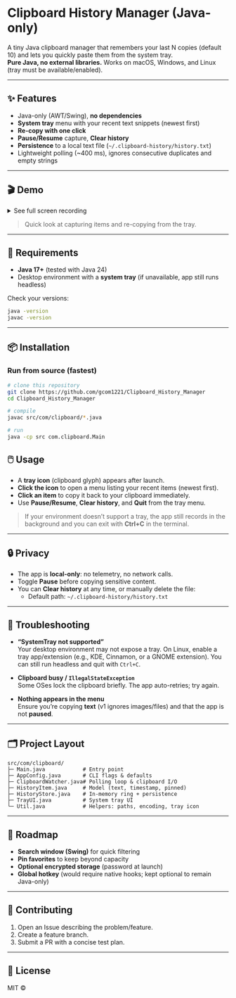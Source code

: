 # Clipboard History Manager (Java-only)

A tiny Java clipboard manager that remembers your last N copies (default 10) and lets you quickly paste them from the system tray.  
**Pure Java, no external libraries.** Works on macOS, Windows, and Linux (tray must be available/enabled).

---

## ✨ Features
- Java-only (AWT/Swing), **no dependencies**
- **System tray** menu with your recent text snippets (newest first)
- **Re-copy with one click**
- **Pause/Resume** capture, **Clear history**
- **Persistence** to a local text file (`~/.clipboard-history/history.txt`)
- Lightweight polling (~400 ms), ignores consecutive duplicates and empty strings

---

## 🎬 Demo
<details>
  <summary>See full screen recording</summary>
  https://github.com/gcom1221/Clipboard_History_Manager/releases/tag/v0.1.0
  <video src="https://github.com/gcom1221/Clipboard_History_Manager/tree/main/assets/demo.mp4" controls muted playsinline width="720"></video>
</details>

> Quick look at capturing items and re-copying from the tray.

---

## 🧰 Requirements
- **Java 17+** (tested with Java 24)
- Desktop environment with a **system tray** (if unavailable, app still runs headless)

Check your versions:
```bash
java -version
javac -version
```

---

## 📦 Installation

### Run from source (fastest)
```bash
# clone this repository
git clone https://github.com/gcom1221/Clipboard_History_Manager
cd Clipboard_History_Manager

# compile
javac src/com/clipboard/*.java

# run
java -cp src com.clipboard.Main
```


## 🖱️ Usage
- A **tray icon** (clipboard glyph) appears after launch.
- **Click the icon** to open a menu listing your recent items (newest first).
- **Click an item** to copy it back to your clipboard immediately.
- Use **Pause/Resume**, **Clear history**, and **Quit** from the tray menu.

> If your environment doesn’t support a tray, the app still records in the background and you can exit with **Ctrl+C** in the terminal.

---

## 🔒 Privacy
- The app is **local-only**: no telemetry, no network calls.
- Toggle **Pause** before copying sensitive content.
- You can **Clear history** at any time, or manually delete the file:
  - Default path: `~/.clipboard-history/history.txt`

---

## 🐞 Troubleshooting
- **“SystemTray not supported”**  
  Your desktop environment may not expose a tray. On Linux, enable a tray app/extension (e.g., KDE, Cinnamon, or a GNOME extension). You can still run headless and quit with `Ctrl+C`.

- **Clipboard busy / `IllegalStateException`**  
  Some OSes lock the clipboard briefly. The app auto-retries; try again.

- **Nothing appears in the menu**  
  Ensure you’re copying **text** (v1 ignores images/files) and that the app is not **paused**.

---

## 🗂 Project Layout
```
src/com/clipboard/
├─ Main.java            # Entry point
├─ AppConfig.java       # CLI flags & defaults
├─ ClipboardWatcher.java# Polling loop & clipboard I/O
├─ HistoryItem.java     # Model (text, timestamp, pinned)
├─ HistoryStore.java    # In-memory ring + persistence
├─ TrayUI.java          # System tray UI
└─ Util.java            # Helpers: paths, encoding, tray icon
```

---

## 🚧 Roadmap
- **Search window (Swing)** for quick filtering
- **Pin favorites** to keep beyond capacity
- **Optional encrypted storage** (password at launch)
- **Global hotkey** (would require native hooks; kept optional to remain Java-only)

---

## 🤝 Contributing
1. Open an Issue describing the problem/feature.
2. Create a feature branch.
3. Submit a PR with a concise test plan.

---

## 📝 License
MIT © <YOUR NAME>
